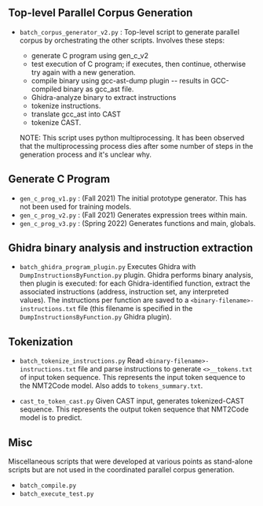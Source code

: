 ## Top-level Parallel Corpus Generation

- `batch_corpus_generator_v2.py` : Top-level script to generate parallel 
  corpus by orchestrating the other scripts.
  Involves these steps:
  - generate C program using gen_c_v2
  - test execution of C program; if executes, then continue, otherwise try 
    again with a new generation.
  - compile binary using gcc-ast-dump plugin -- results in GCC-compiled binary 
    as gcc_ast file.
  - Ghidra-analyze binary to extract instructions
  - tokenize instructions.
  - translate gcc_ast into CAST
  - tokenize CAST.
  
  NOTE: This script uses python multiprocessing.
  It has been observed that the multiprocessing process dies after some 
  number of steps in the generation process and it's unclear why.


## Generate C Program

- `gen_c_prog_v1.py` : (Fall 2021) The initial prototype generator. This has 
  not been used for training models.
- `gen_c_prog_v2.py` : (Fall 2021) Generates expression trees within main.
- `gen_c_prog_v3.py` : (Spring 2022) Generates functions and main, globals.


## Ghidra binary analysis and instruction extraction

- `batch_ghidra_program_plugin.py`
Executes Ghidra with `DumpInstructionsByFunction.py` plugin. 
Ghidra performs binary analysis, then plugin is executed: for each 
  Ghidra-identified function, extract the associated instructions (address, 
  instruction set, any interpreted values). The instructions per function 
  are saved to a `<binary-filename>-instructions.txt` file (this filename is 
  specified in 
  the `DumpInstructionsByFunction.py` Ghidra plugin). 


## Tokenization

- `batch_tokenize_instructions.py`
Read `<binary-filename>-instructions.txt` file and parse instructions to 
  generate `<>__tokens.txt` of input token sequence. This represents the 
  input token sequence to the NMT2Code model.
Also adds to `tokens_summary.txt`.

- `cast_to_token_cast.py`
Given CAST input, generates tokenized-CAST sequence. This represents the 
  output token sequence that NMT2Code model is to predict.


## Misc
Miscellaneous scripts that were developed at various points as stand-alone 
scripts but are not used in the coordinated parallel corpus generation.

- `batch_compile.py`
- `batch_execute_test.py`
